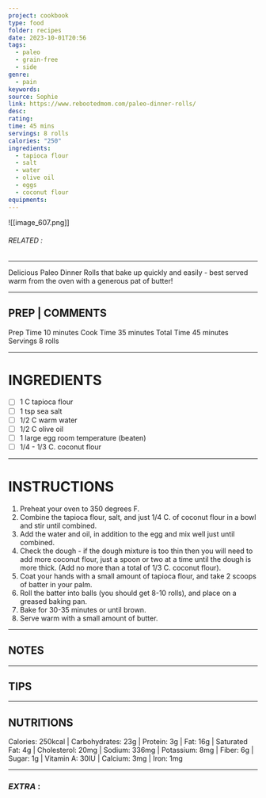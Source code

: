 ```yaml
---
project: cookbook
type: food
folder: recipes
date: 2023-10-01T20:56
tags:
  - paleo
  - grain-free
  - side
genre:
  - pain
keywords: 
source: Sophie
link: https://www.rebootedmom.com/paleo-dinner-rolls/
desc: 
rating: 
time: 45 mins
servings: 8 rolls
calories: "250"
ingredients:
  - tapioca flour
  - salt
  - water
  - olive oil
  - eggs
  - coconut flour
equipments:
---
```


![[image_607.png]]
###### *RELATED* : 
---
Delicious Paleo Dinner Rolls that bake up quickly and easily - best served warm from the oven with a generous pat of butter!

---
## PREP | COMMENTS

Prep Time 10 minutes
Cook Time 35 minutes
Total Time 45 minutes
Servings 8 rolls

---
# INGREDIENTS

- [ ] 1 C tapioca flour
- [ ] 1 tsp sea salt
- [ ] 1/2 C warm water
- [ ] 1/2 C olive oil
- [ ] 1 large egg room temperature (beaten)
- [ ] 1/4 - 1/3 C. coconut flour

---
# INSTRUCTIONS

1. Preheat your oven to 350 degrees F.
2. Combine the tapioca flour, salt, and just 1/4 C. of coconut flour in a bowl and stir until combined.
3. Add the water and oil, in addition to the egg and mix well just until combined.
4. Check the dough - if the dough mixture is too thin then you will need to add more coconut flour, just a spoon or two at a time until the dough is more thick. (Add no more than a total of 1/3 C. coconut flour).
5. Coat your hands with a small amount of tapioca flour, and take 2 scoops of batter in your palm.
6. Roll the batter into balls (you should get 8-10 rolls), and place on a greased baking pan.
7. Bake for 30-35 minutes or until brown.
8. Serve warm with a small amount of butter.

---
## NOTES



---
## TIPS



---
## NUTRITIONS

Calories: 250kcal | Carbohydrates: 23g | Protein: 3g | Fat: 16g | Saturated Fat: 4g | Cholesterol: 20mg | Sodium: 336mg | Potassium: 8mg | Fiber: 6g | Sugar: 1g | Vitamin A: 30IU | Calcium: 3mg | Iron: 1mg

---
### *EXTRA* :



